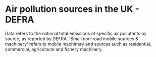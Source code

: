 # Air pollution sources in the UK - DEFRA

Data refers to the national total emissions of specific air pollutants by source, as reported by DEFRA. 'Small non-road mobile sources & machinery' refers to mobile machinery and sources such as residential, commercial, agricultural and fishery machinery.